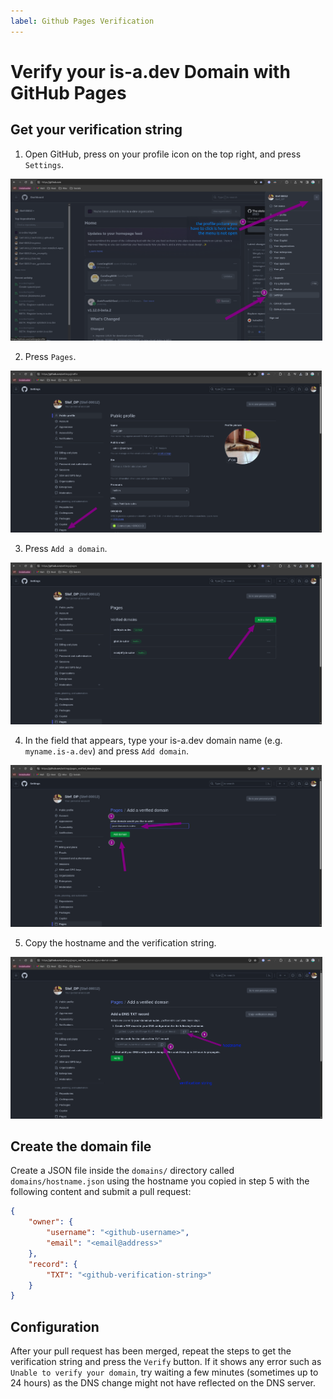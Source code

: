 ```yaml
---
label: Github Pages Verification
---
```


# Verify your is-a.dev Domain with GitHub Pages

## Get your verification string

1. Open GitHub, press on your profile icon on the top right, and press `Settings`.

<img src="../img/github_pages_verification_step_1.png" height="259">

2. Press `Pages`.

<img src="../img/github_pages_verification_step_2.png" height="259">

3. Press `Add a domain`.

<img src="../img/github_pages_verification_step_3.png" height="259">

4. In the field that appears, type your is-a.dev domain name (e.g. `myname.is-a.dev`) and press `Add domain`.

<img src="../img/github_pages_verification_step_4.png" height="259">

5. Copy the hostname and the verification string.

<img src="../img/github_pages_verification_step_5.png" height="259">

## Create the domain file

Create a JSON file inside the `domains/` directory called `domains/hostname.json` using the hostname you copied in step 5 with the following content and submit a pull request:

```json
{
    "owner": {
        "username": "<github-username>",
        "email": "<email@address>"
    },
    "record": {
        "TXT": "<github-verification-string>"
    }
}
```

## Configuration
After your pull request has been merged, repeat the steps to get the verification string and press the `Verify` button.
If it shows any error such as `Unable to verify your domain`, try waiting a few minutes (sometimes up to 24 hours) as the DNS change might not have reflected on the DNS server.
